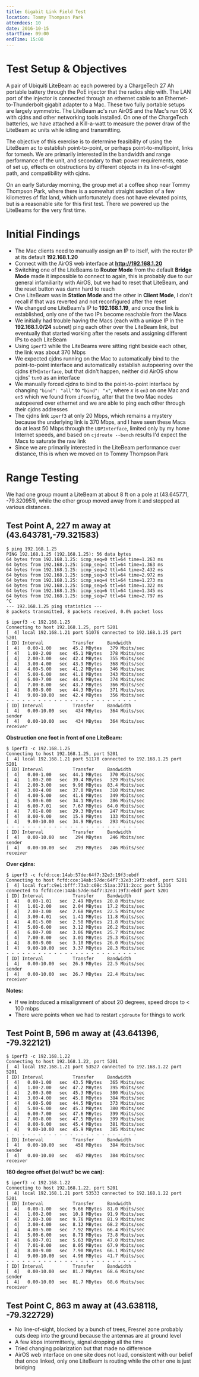 ```yaml
---
title: Gigabit Link Field Test
location: Tommy Thompson Park
attendees: 10
date: 2016-10-15
startTime: 09:00
endTime: 15:00
---
```


# Test Setup & Objectives

A pair of Ubiquiti LiteBeam ac each powered by a ChargeTech 27 Ah portable battery through the PoE injector that the radios ship with. The LAN port of the injector is connected through an ethernet cable to an Ethernet-to-Thunderbolt gigabit adapter to a Mac. These two fully portable setups are largely symmetric. The LiteBeam ac's run AirOS and the Mac's run OS X with cjdns and other networking tools installed. On one of the ChargeTech batteries, we have attached a Kill-a-watt to measure the power draw of the LiteBeam ac units while idling and transmitting.

The objective of this exercise is to determine feasibility of using the LiteBeam ac to establish point-to-point, or perhaps point-to-multipoint, links for tomesh. We are primarily interested in the bandwidth and range performance of the unit, and secondary to that: power requirements, ease of set up, effects on obstructions by different objects in its line-of-sight path, and compatibility with cjdns.

On an early Saturday morning, the group met at a coffee shop near Tommy Thompson Park, where there is a somewhat straight section of a few kilometres of flat land, which unfortunately does not have elevated points, but is a reasonable site for this first test. There we powered up the LiteBeams for the very first time.

# Initial Findings

- The Mac clients need to manually assign an IP to itself, with the router IP at its default **192.168.1.20**
- Connect with the AirOS web interface at **http://192.168.1.20**
- Switching one of the LiteBeams to **Router Mode** from the default **Bridge Mode** made it impossible to connect to again, this is probably due to our general infamiliarity with AirOS, but we had to reset that LiteBeam, and the reset button was damn hard to reach
- One LiteBeam was in **Station Mode** and the other in **Client Mode**, I don't recall if that was reverted and not reconfigured after the reset
- We changed one LiteBeam's IP to **192.168.1.19**, and once the link is established, only one of the two IPs become reachable from the Macs
- We initially had trouble having the Macs (each with a unique IP in the **192.168.1.0/24** subnet)  ping each other over the LiteBeam link, but eventually that started working after the resets and assigning different IPs to each LiteBeam
- Using `iperf3` while the LiteBeams were sitting right beside each other, the link was about 370 Mbps
- We expected cjdns running on the Mac to automatically bind to the point-to-point interface and automatically establish autopeering over the cjdns `ETHInterface`, but that didn't happen, neither did AirOS show cjdns' `tun0` as an interface
- We manually forced cjdns to bind to the point-to-point interface by changing `"bind": "all"` to `"bind": "x"`, where _x_ is `en3` on one Mac and `en5` which we found from `ifconfig`, after that the two Mac nodes autopeered over ethernet and we are able to ping each other through their cjdns addresses
- The cjdns link `iperf3` at only 20 Mbps, which remains a mystery because the underlying link is 370 Mbps, and I have seen these Macs do at least 50 Mbps through the `UDPInterface`, limited only by my home Internet speeds, and based on `cjdroute --bench` results I'd expect the Macs to saturate the raw link
- Since we are primarily interested in the LiteBeam performance over distance, this is when we moved on to Tommy Thompson Park

# Range Testing

We had one group mount a LiteBeam at about 8 ft on a pole at (43.645771, -79.320951), while the other group moved away from it and stopped at various distances.

## Test Point A, 227 m away at (43.643781,-79.321583)

```
$ ping 192.168.1.25
PING 192.168.1.25 (192.168.1.25): 56 data bytes
64 bytes from 192.168.1.25: icmp_seq=0 ttl=64 time=1.263 ms
64 bytes from 192.168.1.25: icmp_seq=1 ttl=64 time=1.363 ms
64 bytes from 192.168.1.25: icmp_seq=2 ttl=64 time=2.432 ms
64 bytes from 192.168.1.25: icmp_seq=3 ttl=64 time=2.972 ms
64 bytes from 192.168.1.25: icmp_seq=4 ttl=64 time=1.273 ms
64 bytes from 192.168.1.25: icmp_seq=5 ttl=64 time=1.322 ms
64 bytes from 192.168.1.25: icmp_seq=6 ttl=64 time=1.345 ms
64 bytes from 192.168.1.25: icmp_seq=7 ttl=64 time=2.797 ms
^C
--- 192.168.1.25 ping statistics ---
8 packets transmitted, 8 packets received, 0.0% packet loss
```

```
$ iperf3 -c 192.168.1.25
Connecting to host 192.168.1.25, port 5201
[  4] local 192.168.1.21 port 51076 connected to 192.168.1.25 port 5201
[ ID] Interval           Transfer     Bandwidth
[  4]   0.00-1.00   sec  45.2 MBytes   379 Mbits/sec
[  4]   1.00-2.00   sec  45.1 MBytes   378 Mbits/sec
[  4]   2.00-3.00   sec  42.4 MBytes   355 Mbits/sec
[  4]   3.00-4.00   sec  43.9 MBytes   368 Mbits/sec
[  4]   4.00-5.00   sec  41.2 MBytes   346 Mbits/sec
[  4]   5.00-6.00   sec  41.0 MBytes   343 Mbits/sec
[  4]   6.00-7.00   sec  44.6 MBytes   374 Mbits/sec
[  4]   7.00-8.00   sec  43.7 MBytes   366 Mbits/sec
[  4]   8.00-9.00   sec  44.3 MBytes   371 Mbits/sec
[  4]   9.00-10.00  sec  42.4 MBytes   356 Mbits/sec
- - - - - - - - - - - - - - - - - - - - - - - - -
[ ID] Interval           Transfer     Bandwidth
[  4]   0.00-10.00  sec   434 MBytes   364 Mbits/sec                  sender
[  4]   0.00-10.00  sec   434 MBytes   364 Mbits/sec                  receiver
```

**Obstruction one foot in front of one LiteBeam:**

```
$ iperf3 -c 192.168.1.25
Connecting to host 192.168.1.25, port 5201
[  4] local 192.168.1.21 port 51170 connected to 192.168.1.25 port 5201
[ ID] Interval           Transfer     Bandwidth
[  4]   0.00-1.00   sec  44.1 MBytes   370 Mbits/sec
[  4]   1.00-2.00   sec  39.4 MBytes   329 Mbits/sec
[  4]   2.00-3.00   sec  9.90 MBytes  83.4 Mbits/sec
[  4]   3.00-4.00   sec  37.0 MBytes   310 Mbits/sec
[  4]   4.00-5.00   sec  41.6 MBytes   349 Mbits/sec
[  4]   5.00-6.00   sec  34.1 MBytes   286 Mbits/sec
[  4]   6.00-7.01   sec  7.67 MBytes  64.0 Mbits/sec
[  4]   7.01-8.00   sec  29.3 MBytes   247 Mbits/sec
[  4]   8.00-9.00   sec  15.9 MBytes   133 Mbits/sec
[  4]   9.00-10.00  sec  34.9 MBytes   293 Mbits/sec
- - - - - - - - - - - - - - - - - - - - - - - - -
[ ID] Interval           Transfer     Bandwidth
[  4]   0.00-10.00  sec   294 MBytes   246 Mbits/sec                  sender
[  4]   0.00-10.00  sec   293 MBytes   246 Mbits/sec                  receiver
```

**Over cjdns:**

```
$ iperf3 -c fcfd:cce:14ab:57de:64f7:32e3:19f3:ebdf
Connecting to host fcfd:cce:14ab:57de:64f7:32e3:19f3:ebdf, port 5201
[  4] local fcaf:c9e1:bfff:73a3:c08c:51aa:3711:2ccc port 51316 connected to fcfd:cce:14ab:57de:64f7:32e3:19f3:ebdf port 5201
[ ID] Interval           Transfer     Bandwidth
[  4]   0.00-1.01   sec  2.49 MBytes  20.8 Mbits/sec
[  4]   1.01-2.00   sec  2.04 MBytes  17.2 Mbits/sec
[  4]   2.00-3.00   sec  2.68 MBytes  22.5 Mbits/sec
[  4]   3.00-4.01   sec  1.41 MBytes  11.8 Mbits/sec
[  4]   4.01-5.00   sec  2.58 MBytes  21.8 Mbits/sec
[  4]   5.00-6.00   sec  3.12 MBytes  26.2 Mbits/sec
[  4]   6.00-7.00   sec  3.06 MBytes  25.7 Mbits/sec
[  4]   7.00-8.00   sec  3.01 MBytes  25.3 Mbits/sec
[  4]   8.00-9.00   sec  3.10 MBytes  26.0 Mbits/sec
[  4]   9.00-10.00  sec  3.37 MBytes  28.3 Mbits/sec
- - - - - - - - - - - - - - - - - - - - - - - - -
[ ID] Interval           Transfer     Bandwidth
[  4]   0.00-10.00  sec  26.9 MBytes  22.5 Mbits/sec                  sender
[  4]   0.00-10.00  sec  26.7 MBytes  22.4 Mbits/sec                  receiver
```

**Notes:**

- If we introduced a misalignment of about 20 degrees, speed drops to < 100 mbps
- There were points when we had to restart `cjdroute` for things to work

## Test Point B, 596 m away at (43.641396, -79.322121)

```
$ iperf3 -c 192.168.1.22
Connecting to host 192.168.1.22, port 5201
[  4] local 192.168.1.21 port 53527 connected to 192.168.1.22 port 5201
[ ID] Interval           Transfer     Bandwidth
[  4]   0.00-1.00   sec  43.5 MBytes   365 Mbits/sec
[  4]   1.00-2.00   sec  47.2 MBytes   395 Mbits/sec
[  4]   2.00-3.00   sec  45.3 MBytes   380 Mbits/sec
[  4]   3.00-4.00   sec  45.8 MBytes   384 Mbits/sec
[  4]   4.00-5.00   sec  44.5 MBytes   373 Mbits/sec
[  4]   5.00-6.00   sec  45.3 MBytes   380 Mbits/sec
[  4]   6.00-7.00   sec  47.6 MBytes   399 Mbits/sec
[  4]   7.00-8.00   sec  47.5 MBytes   399 Mbits/sec
[  4]   8.00-9.00   sec  45.4 MBytes   381 Mbits/sec
[  4]   9.00-10.00  sec  45.9 MBytes   385 Mbits/sec
- - - - - - - - - - - - - - - - - - - - - - - - -
[ ID] Interval           Transfer     Bandwidth
[  4]   0.00-10.00  sec   458 MBytes   384 Mbits/sec                  sender
[  4]   0.00-10.00  sec   457 MBytes   384 Mbits/sec                  receiver
```

**180 degree offset (lol wut? bc we can):**

```
$ iperf3 -c 192.168.1.22
Connecting to host 192.168.1.22, port 5201
[  4] local 192.168.1.21 port 53533 connected to 192.168.1.22 port 5201
[ ID] Interval           Transfer     Bandwidth
[  4]   0.00-1.00   sec  9.66 MBytes  81.0 Mbits/sec
[  4]   1.00-2.00   sec  10.9 MBytes  91.9 Mbits/sec
[  4]   2.00-3.00   sec  9.76 MBytes  81.9 Mbits/sec
[  4]   3.00-4.00   sec  8.12 MBytes  68.2 Mbits/sec
[  4]   4.00-5.00   sec  7.92 MBytes  66.4 Mbits/sec
[  4]   5.00-6.00   sec  8.79 MBytes  73.8 Mbits/sec
[  4]   6.00-7.01   sec  5.63 MBytes  47.0 Mbits/sec
[  4]   7.01-8.00   sec  8.05 MBytes  67.9 Mbits/sec
[  4]   8.00-9.00   sec  7.90 MBytes  66.1 Mbits/sec
[  4]   9.00-10.00  sec  4.96 MBytes  41.7 Mbits/sec
- - - - - - - - - - - - - - - - - - - - - - - - -
[ ID] Interval           Transfer     Bandwidth
[  4]   0.00-10.00  sec  81.7 MBytes  68.6 Mbits/sec                  sender
[  4]   0.00-10.00  sec  81.7 MBytes  68.6 Mbits/sec                  receiver
```

## Test Point C, 863 m away at (43.638118, -79.322729)

- No line-of-sight, blocked by a bunch of trees, Fresnel zone probably cuts deep into the ground because the antennas are at ground level
- A few kbps intermittenly, signal dropping all the time
- Tried changing polarization but that made no difference
- AirOS web interface on one site does not load, consistent with our belief that once linked, only one LiteBeam is routing while the other one is just bridging
